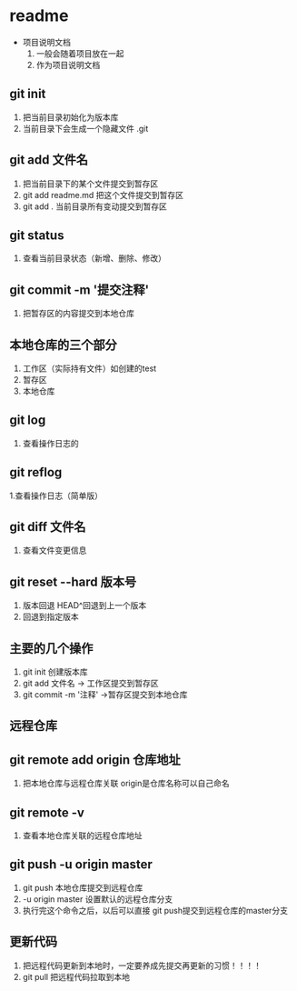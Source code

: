 # readme
+ 项目说明文档
    1. 一般会随着项目放在一起
    2. 作为项目说明文档


## git init
1. 把当前目录初始化为版本库
2. 当前目录下会生成一个隐藏文件 .git


## git add 文件名
1. 把当前目录下的某个文件提交到暂存区
2. git add readme.md 把这个文件提交到暂存区
3. git add . 当前目录所有变动提交到暂存区


## git status
1. 查看当前目录状态（新增、删除、修改）


## git commit -m '提交注释'
1. 把暂存区的内容提交到本地仓库

## 本地仓库的三个部分
1. 工作区（实际持有文件）如创建的test
2. 暂存区
3. 本地仓库

## git log
1. 查看操作日志的

## git reflog
1.查看操作日志（简单版）

## git diff 文件名
1. 查看文件变更信息


## git reset --hard 版本号
1. 版本回退 HEAD^回退到上一个版本
2. 回退到指定版本



## 主要的几个操作
1. git init 创建版本库
2. git add 文件名 -> 工作区提交到暂存区
3. git commit -m '注释' ->暂存区提交到本地仓库


## 远程仓库
## git remote add origin 仓库地址
1. 把本地仓库与远程仓库关联 origin是仓库名称可以自己命名

## git remote -v
1. 查看本地仓库关联的远程仓库地址

## git push -u origin master
1. git push 本地仓库提交到远程仓库
2. -u origin master 设置默认的远程仓库分支
3. 执行完这个命令之后，以后可以直接 git push提交到远程仓库的master分支


## 更新代码
1. 把远程代码更新到本地时，一定要养成先提交再更新的习惯！！！！
2. git pull 把远程代码拉取到本地


